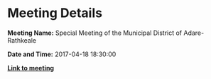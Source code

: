 # Meeting Details

**Meeting Name:** Special Meeting of the Municipal District of Adare-Rathkeale

**Date and Time:** 2017-04-18 18:30:00

**<a href="https://www.limerick.ie/council/whats-on/special-meeting-municipal-district-adare-rathkeale-4" target="_blank">Link to meeting</a>**
